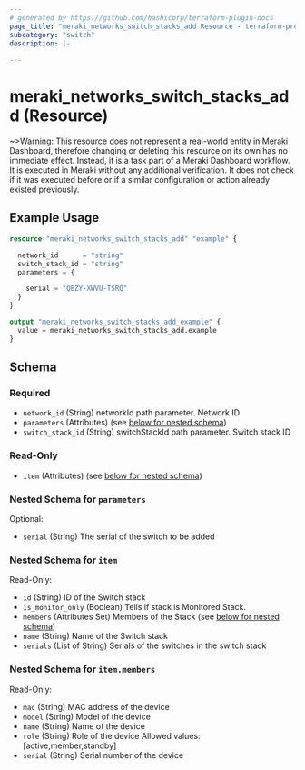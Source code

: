 ```yaml
---
# generated by https://github.com/hashicorp/terraform-plugin-docs
page_title: "meraki_networks_switch_stacks_add Resource - terraform-provider-meraki"
subcategory: "switch"
description: |-
  
---
```


# meraki_networks_switch_stacks_add (Resource)





~>Warning: This resource does not represent a real-world entity in Meraki Dashboard, therefore changing or deleting this resource on its own has no immediate effect. Instead, it is a task part of a Meraki Dashboard workflow. It is executed in Meraki without any additional verification. It does not check if it was executed before or if a similar configuration or action 
already existed previously.


## Example Usage

```terraform
resource "meraki_networks_switch_stacks_add" "example" {

  network_id      = "string"
  switch_stack_id = "string"
  parameters = {

    serial = "QBZY-XWVU-TSRQ"
  }
}

output "meraki_networks_switch_stacks_add_example" {
  value = meraki_networks_switch_stacks_add.example
}
```

<!-- schema generated by tfplugindocs -->
## Schema

### Required

- `network_id` (String) networkId path parameter. Network ID
- `parameters` (Attributes) (see [below for nested schema](#nestedatt--parameters))
- `switch_stack_id` (String) switchStackId path parameter. Switch stack ID

### Read-Only

- `item` (Attributes) (see [below for nested schema](#nestedatt--item))

<a id="nestedatt--parameters"></a>
### Nested Schema for `parameters`

Optional:

- `serial` (String) The serial of the switch to be added


<a id="nestedatt--item"></a>
### Nested Schema for `item`

Read-Only:

- `id` (String) ID of the Switch stack
- `is_monitor_only` (Boolean) Tells if stack is Monitored Stack.
- `members` (Attributes Set) Members of the Stack (see [below for nested schema](#nestedatt--item--members))
- `name` (String) Name of the Switch stack
- `serials` (List of String) Serials of the switches in the switch stack

<a id="nestedatt--item--members"></a>
### Nested Schema for `item.members`

Read-Only:

- `mac` (String) MAC address of the device
- `model` (String) Model of the device
- `name` (String) Name of the device
- `role` (String) Role of the device
                                                Allowed values: [active,member,standby]
- `serial` (String) Serial number of the device
